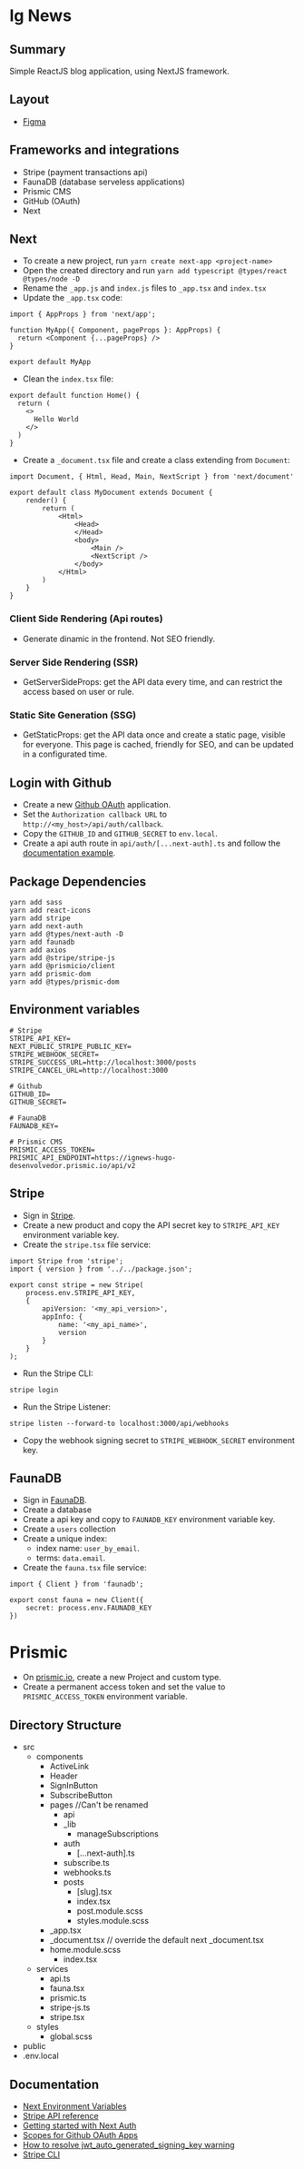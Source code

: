 # Ig News

## Summary
Simple ReactJS blog application, using NextJS framework.

## Layout
* [Figma](https://www.figma.com/file/KNZKHWlxtZj4RakMz17dui/ig.news-(Copy)?node-id=1%3A2)

## Frameworks and integrations
* Stripe (payment transactions api)
* FaunaDB (database serveless applications)
* Prismic CMS
* GitHub (OAuth)
* Next

## Next
* To create a new project, run `yarn create next-app <project-name>`
* Open the created directory and run `yarn add typescript @types/react @types/node -D`
* Rename the `_app.js` and `index.js` files to `_app.tsx` and `index.tsx`
* Update the `_app.tsx` code:
```
import { AppProps } from 'next/app';

function MyApp({ Component, pageProps }: AppProps) {
  return <Component {...pageProps} />
}

export default MyApp
```
* Clean the `index.tsx` file:
```
export default function Home() {
  return (
    <>
      Hello World
    </>
  )
}
```
* Create a `_document.tsx` file and create a class extending from `Document`:
```
import Document, { Html, Head, Main, NextScript } from 'next/document'

export default class MyDocument extends Document {
    render() {
        return (
            <Html>
                <Head>
                </Head>
                <body>
                    <Main />
                    <NextScript />
                </body>
            </Html>
        )
    }
}
```
### Client Side Rendering (Api routes)
* Generate dinamic in the frontend. Not SEO friendly.

### Server Side Rendering (SSR)
* GetServerSideProps: get the API data every time, and can restrict the access based on user or rule.

### Static Site Generation (SSG)
* GetStaticProps: get the API data once and create a static page, visible for everyone. This page is cached, friendly for SEO, and can be updated in a configurated time.

## Login with Github
* Create a new [Github OAuth](github.com/settings/applications/new) application.
* Set the `Authorization callback URL` to `http://<my_host>/api/auth/callback`.
* Copy the `GITHUB_ID` and `GITHUB_SECRET` to `env.local`.
* Create a api auth route in `api/auth/[...next-auth].ts` and follow the [documentation example](https://next-auth.js.org/getting-started/example).

## Package Dependencies
```
yarn add sass
yarn add react-icons
yarn add stripe
yarn add next-auth
yarn add @types/next-auth -D
yarn add faunadb
yarn add axios
yarn add @stripe/stripe-js
yarn add @prismicio/client
yarn add prismic-dom
yarn add @types/prismic-dom
```

## Environment variables
```
# Stripe
STRIPE_API_KEY=
NEXT_PUBLIC_STRIPE_PUBLIC_KEY=
STRIPE_WEBHOOK_SECRET=
STRIPE_SUCCESS_URL=http://localhost:3000/posts
STRIPE_CANCEL_URL=http://localhost:3000

# Github
GITHUB_ID=
GITHUB_SECRET=

# FaunaDB
FAUNADB_KEY=

# Prismic CMS
PRISMIC_ACCESS_TOKEN=
PRISMIC_API_ENDPOINT=https://ignews-hugo-desenvolvedor.prismic.io/api/v2
```

## Stripe
* Sign in [Stripe](stripe.com).
* Create a new product and copy the API secret key to `STRIPE_API_KEY` environment variable key.
* Create the `stripe.tsx` file service:
```
import Stripe from 'stripe';
import { version } from '../../package.json';

export const stripe = new Stripe(
    process.env.STRIPE_API_KEY,
    {
        apiVersion: '<my_api_version>',
        appInfo: {
            name: '<my_api_name>',
            version
        }
    }
);
```
* Run the Stripe CLI:
```
stripe login
```
* Run the Stripe Listener:
```
stripe listen --forward-to localhost:3000/api/webhooks
```
* Copy the webhook signing secret to `STRIPE_WEBHOOK_SECRET` environment key. 

## FaunaDB
* Sign in [FaunaDB](fauna.com).
* Create a database
* Create a api key and copy to `FAUNADB_KEY` environment variable key.
* Create a `users` collection
* Create a unique index:
  * index name: `user_by_email`.
  * terms: `data.email`.
* Create the `fauna.tsx` file service:
```
import { Client } from 'faunadb';

export const fauna = new Client({
    secret: process.env.FAUNADB_KEY
})
```

# Prismic
* On [prismic.io](prismic.io/), create a new Project and custom type.
* Create a permanent access token and set the value to `PRISMIC_ACCESS_TOKEN` environment variable.

## Directory Structure
- src
  - components
    - ActiveLink
    - Header
    - SignInButton
    - SubscribeButton
	- pages //Can't be renamed
		- api
      - _lib
        - manageSubscriptions
      - auth
        - [...next-auth].ts
      - subscribe.ts
      - webhooks.ts
      - posts
        - [slug].tsx
        - index.tsx
        - post.module.scss
        - styles.module.scss
    - _app.tsx
    - _document.tsx // override the default next _document.tsx
    - home.module.scss
		- index.tsx
  - services
    - api.ts
    - fauna.tsx
    - prismic.ts
    - stripe-js.ts
    - stripe.tsx
  - styles
    - global.scss
- public
- .env.local

## Documentation
* [Next Environment Variables](https://nextjs.org/docs/basic-features/environment-variables)
* [Stripe API reference](https://stripe.com/docs/api)
* [Getting started with Next Auth](https://next-auth.js.org/getting-started/example)
* [Scopes for Github OAuth Apps](https://docs.github.com/en/developers/apps/building-oauth-apps/scopes-for-oauth-apps)
* [How to resolve jwt_auto_generated_signing_key warning](https://github.com/nextauthjs/next-auth/issues/484)
* [Stripe CLI](https://stripe.com/docs/stripe-cli)